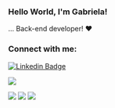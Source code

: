### Hello World, I'm Gabriela!


... Back-end developer! :heart:


### Connect with me:

[![Linkedin Badge](https://img.shields.io/badge/-LinkedIn-blue?style=flat-square&logo=Linkedin&logoColor=white&link=gabriela-braun/)](https://www.linkedin.com/in/gabriela-braun/)

<img src="https://github-readme-stats.vercel.app/api/top-langs/?username=gabrielaBraun">

<img src="https://img.shields.io/badge/PostgreSQL-316192?style=for-the-badge&logo=postgresql&logoColor=white"> <img src="https://img.shields.io/badge/Node.js-339933?style=for-the-badge&logo=nodedotjs&logoColor=white"> <img src="https://img.shields.io/badge/React-20232A?style=for-the-badge&logo=react&logoColor=61DAFB"> 
